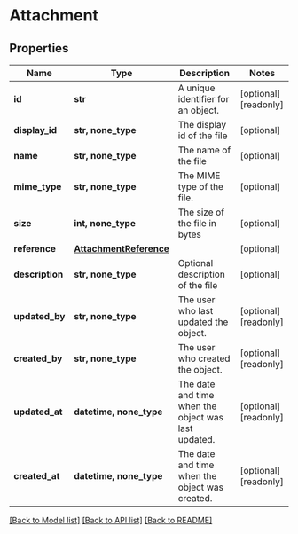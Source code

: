 # Attachment


## Properties
Name | Type | Description | Notes
------------ | ------------- | ------------- | -------------
**id** | **str** | A unique identifier for an object. | [optional] [readonly] 
**display_id** | **str, none_type** | The display id of the file | [optional] 
**name** | **str, none_type** | The name of the file | [optional] 
**mime_type** | **str, none_type** | The MIME type of the file. | [optional] 
**size** | **int, none_type** | The size of the file in bytes | [optional] 
**reference** | [**AttachmentReference**](AttachmentReference.md) |  | [optional] 
**description** | **str, none_type** | Optional description of the file | [optional] 
**updated_by** | **str, none_type** | The user who last updated the object. | [optional] [readonly] 
**created_by** | **str, none_type** | The user who created the object. | [optional] [readonly] 
**updated_at** | **datetime, none_type** | The date and time when the object was last updated. | [optional] [readonly] 
**created_at** | **datetime, none_type** | The date and time when the object was created. | [optional] [readonly] 

[[Back to Model list]](../../README.md#documentation-for-models) [[Back to API list]](../../README.md#documentation-for-api-endpoints) [[Back to README]](../../README.md)


